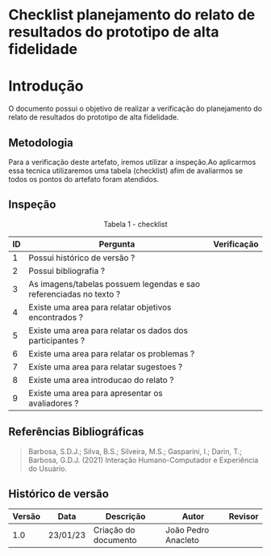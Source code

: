 # Checklist planejamento do relato de resultados do prototipo de alta fidelidade

# Introdução

O documento possui o objetivo de realizar a verificação do planejamento do relato de resultados do prototipo de alta fidelidade.

## Metodologia

Para a verificação deste artefato, iremos utilizar a inspeção.Ao aplicarmos essa tecnica utilizaremos uma tabela (checklist) afim de avaliarmos se todos os pontos do artefato foram atendidos.

## Inspeção

<figcaption><center>
    Tabela 1 - checklist
</figcaption>

| ID  | Pergunta                                                           | Verificação |
| --- | ------------------------------------------------------------------ | ----------- |
| 1   | Possui histórico de versão ?                                       |             |
| 2   | Possui bibliografia ?                                              |             |
| 3   | As imagens/tabelas possuem legendas e sao referenciadas no texto ? |             |
| 4   | Existe uma area para relatar objetivos encontrados ?               |             |
| 5   | Existe uma area para relatar os dados dos participantes ?          |             |
| 6   | Existe uma area para relatar os problemas ?                        |             |
| 7   | Existe uma area para relatar sugestoes ?                           |             |
| 8   | Existe uma area introducao do relato ?                             |             |
| 9   | Existe uma area para apresentar os avaliadores ?                   |             |

## Referências Bibliográficas

> Barbosa, S.D.J.; Silva, B.S.; Silveira, M.S.; Gasparini, I.; Darin, T.; Barbosa, G.D.J. (2021) Interação Humano-Computador e Experiência do Usuário.

## Histórico de versão

| Versão | Data     | Descrição            | Autor               | Revisor |
| ------ | -------- | -------------------- | ------------------- | ------- |
| 1.0    | 23/01/23 | Criação do documento | João Pedro Anacleto |         |
